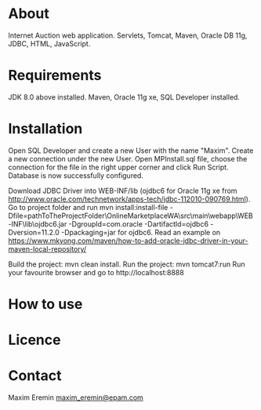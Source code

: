 # About
Internet Auction web application. Servlets, Tomcat, Maven, Oracle DB 11g, JDBC, HTML, JavaScript.
# Requirements
JDK 8.0 above installed.
Maven, Oracle 11g xe, SQL Developer installed.
# Installation
Open SQL Developer and create a new User with the name "Maxim".
Create a new connection under the new User.
Open MPInstall.sql file, choose the connection for the file in the right upper corner and click Run Script.
Database is now successfully configured.

Download JDBC Driver into WEB-INF/lib (ojdbc6 for Oracle 11g xe from http://www.oracle.com/technetwork/apps-tech/jdbc-112010-090769.html).
Go to project folder and run mvn install:install-file -Dfile=pathToTheProjectFolder\\OnlineMarketplaceWA\\src\\main\\webapp\\WEB-INF\\lib\\ojdbc6.jar -DgroupId=com.oracle -DartifactId=ojdbc6 -Dversion=11.2.0 -Dpackaging=jar for ojdbc6.
Read an example on https://www.mkyong.com/maven/how-to-add-oracle-jdbc-driver-in-your-maven-local-repository/

Build the project: mvn clean install.
Run the project: mvn tomcat7:run
Run your favourite browser and go to http://localhost:8888
# How to use
# Licence
# Contact
Maxim Eremin
maxim_eremin@epam.com